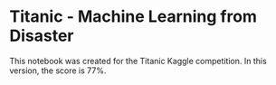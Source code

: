 # Titanic - Machine Learning from Disaster

This notebook was created for the Titanic Kaggle competition. In this version, the score is 77%.
